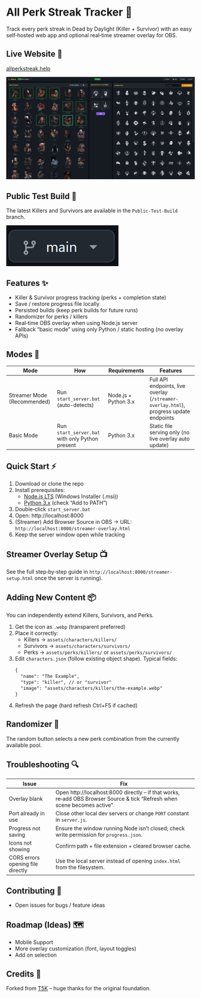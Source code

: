 # All Perk Streak Tracker 🌟

Track every perk streak in Dead by Daylight (Killer + Survivor) with an easy self‑hosted web app and optional real‑time streamer overlay for OBS.

## Live Website 🔗
[allperkstreak.help](https://www.allperkstreak.help)

![DBD Perk Streak Tracker Preview](assets/preview.png)

## Public Test Build 🧪

The latest Killers and Survivors are available in the `Public-Test-Build` branch.

![GitHub Branch Button Example](assets/branch-button-example.png)

## Features ✨
* Killer & Survivor progress tracking (perks + completion state)
* Save / restore progress file locally
* Persisted builds (keep perk builds for future runs)
* Randomizer for perks / killers
* Real‑time OBS overlay when using Node.js server
* Fallback “basic mode” using only Python / static hosting (no overlay APIs)

## Modes 🧪
| Mode | How | Requirements | Features |
|------|-----|--------------|----------|
| Streamer Mode (Recommended) | Run `start_server.bat` (auto-detects) | Node.js + Python 3.x | Full API endpoints, live overlay (`/streamer-overlay.html`), progress update endpoints |
| Basic Mode | Run `start_server.bat` with only Python present | Python 3.x | Static file serving only (no live overlay auto update) |


## Quick Start ⚡
1. Download or clone the repo
2. Install prerequisites:
   * [Node.js LTS](https://nodejs.org/en/download) (Windows Installer (.msi))
   * [Python 3.x](https://www.python.org/downloads/) (check “Add to PATH”)
3. Double‑click `start_server.bat`
4. Open: http://localhost:8000
5. (Streamer) Add Browser Source in OBS → URL: `http://localhost:8000/streamer-overlay.html`
6. Keep the server window open while tracking

## Streamer Overlay Setup 📺
See the full step‑by‑step guide in `http://localhost:8000/streamer-setup.html` once the server is running).


## Adding New Content 📦
You can independently extend Killers, Survivors, and Perks.

1. Get the icon as `.webp` (transparent preferred)
2. Place it correctly:
   * Killers → `assets/characters/killers/`
   * Survivors → `assets/characters/survivors/`
   * Perks → `assets/perks/killers/` or `assets/perks/survivors/`
3. Edit `characters.json` (follow existing object shape). Typical fields:
   ```jsonc
   {
     "name": "The Example",
     "type": "killer", // or "survivor"
     "image": "assets/characters/killers/the-example.webp"
   }
   ```
4. Refresh the page (hard refresh Ctrl+F5 if cached)

## Randomizer 🔀
The random button selects a new perk combination from the currently available pool.

## Troubleshooting 🔍
| Issue | Fix |
|-------|-----|
| Overlay blank | Open http://localhost:8000 directly – if that works, re‑add OBS Browser Source & tick “Refresh when scene becomes active”. |
| Port already in use | Close other local dev servers or change `PORT` constant in `server.js`. |
| Progress not saving | Ensure the window running Node isn’t closed; check write permission for `progress.json`. |
| Icons not showing | Confirm path + file extension + cleared browser cache. |
| CORS errors opening file directly | Use the local server instead of opening `index.html` from the filesystem. |

## Contributing 🤝
* Open issues for bugs / feature ideas

## Roadmap (Ideas) 🗺️
* Mobile Support
* More overlay customization (font, layout toggles)
* Add on selection

## Credits 🙏
Forked from [T5K](https://github.com/Pokejongen) – huge thanks for the original foundation.
